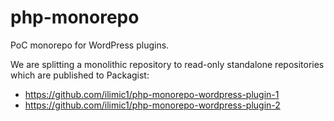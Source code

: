# php-monorepo

PoC monorepo for WordPress plugins.

We are splitting a monolithic repository to read-only standalone repositories which are published to Packagist:

- https://github.com/ilimic1/php-monorepo-wordpress-plugin-1
- https://github.com/ilimic1/php-monorepo-wordpress-plugin-2
